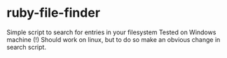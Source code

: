 # ruby-file-finder
Simple script to search for entries in your filesystem
Tested on Windows machine (!)
Should work on linux, but to do so make an obvious change in search script.
